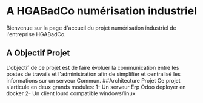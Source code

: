 # A HGABadCo numérisation industriel
Bienvenue sur la page d'accueil du projet numérisation industriel de l'entreprise HGABadCo.
## A Objectif Projet
L'objectif de ce projet est de faire évoluer la communication entre les postes de travails et l'administration afin de simplifier et centralisé les informations sur un serveur Commun.
##Architecture Projet
Ce projet s'articule en deux grands modules:
1- Un serveur Erp Odoo deployer en docker
2- Un client lourd compatible windows/linux






